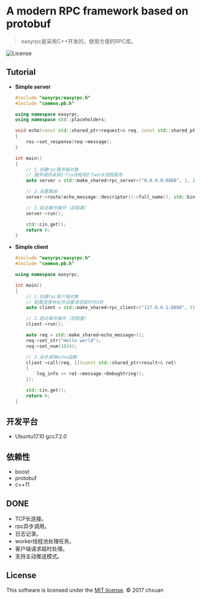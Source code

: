 A modern RPC framework based on protobuf 
===============================================

> easyrpc是采用C++开发的，使用方便的RPC库。

![License][1] 

## Tutorial

* **Simple server**

    ```cpp
    #include "easyrpc/easyrpc.h"
    #include "common.pb.h"
    
    using namespace easyrpc;
    using namespace std::placeholders;

    void echo(const std::shared_ptr<request>& req, const std::shared_ptr<response>& res)
    {
        res->set_response(req->message);
    }
    
    int main()
    {
        // 1.创建rpc服务器对象
        // 服务端将采用1个io线程和2个work线程服务
        auto server = std::make_shared<rpc_server>("0.0.0.0:8888", 1, 2);

        // 2.设置路由
        server->route(echo_message::descriptor()->full_name(), std::bind(echo, _1, _2));
    
        // 3.启动事件循环（非阻塞）
        server->run();

        std::cin.get();
        return 0;
    }
    ```
    
* **Simple client**
    ```cpp
    #include "easyrpc/easyrpc.h"
    #include "common.pb.h"
    
    using namespace easyrpc;

    int main()
    {   
        // 1.创建rpc客户端对象
        // 配置连接地址并设置请求超时为3秒
        auto client = std::make_shared<rpc_client>("127.0.0.1:8888", 3);

        // 2.启动事件循环（非阻塞）
        client->run();
    
        auto req = std::make_shared<echo_message>();
        req->set_str("Hello world");
        req->set_num(1024);

        // 3.异步调用echo函数
        client->call(req, [](const std::shared_ptr<result>& ret)
        {
            log_info << ret->message->DebugString();
        });
    
        std::cin.get();
        return 0;
    }
    ```

## 开发平台

* Ubuntu17.10 gcc7.2.0

## 依赖性

* boost
* protobuf
* c++11

## DONE

* TCP长连接。
* rpc异步调用。
* 日志记录。
* worker线程池处理任务。
* 客户端请求超时处理。
* 支持主动推送模式。

## License
This software is licensed under the [MIT license][2]. © 2017 chxuan


  [1]: http://img.shields.io/badge/license-MIT-blue.svg?style=flat-square
  [2]: https://github.com/chxuan/easyrpc/blob/master/LICENSE
